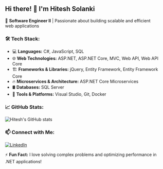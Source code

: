 ## Hi there! 👋 I'm Hitesh Solanki  

🚀 **Software Engineer II** | Passionate about building scalable and efficient web applications  

### 🛠 Tech Stack:
- 💻 **Languages:** C#, JavaScript, SQL  
- 🌐 **Web Technologies:** ASP.NET, ASP.NET Core, MVC, Web API, Web API Core  
- 🏗️ **Frameworks & Libraries:** jQuery, Entity Framework, Entity Framework Core  
- 🔥 **Microservices & Architecture:** ASP.NET Core Microservices  
- 🛢 **Databases:** SQL Server  
- 🔧 **Tools & Platforms:** Visual Studio, Git, Docker  

### 📈 GitHub Stats:
![Hitesh's GitHub stats](https://github-readme-stats.vercel.app/api?username=hiteshsolanki-dev&show_icons=true&theme=radical)  


### 📫 Connect with Me:
[![LinkedIn](https://img.shields.io/badge/-LinkedIn-blue?style=flat&logo=linkedin)](https://www.linkedin.com/in/hitesh-solanki-a83a50161/)

⚡ **Fun Fact:** I love solving complex problems and optimizing performance in .NET applications!  
